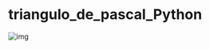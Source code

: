 # triangulo_de_pascal_Python
![img](https://user-images.githubusercontent.com/52220244/162736155-64beb822-83d0-4103-b969-711908944605.JPG)